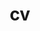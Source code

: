 ---
layout: page
title: cv
nav: false
# dropdown: false
redirect: /assets/pdf/cv-old.pdf
# children: 
#     - title: publications
#       permalink: /publications/
#     - title: divider
#     - title: projects
#       permalink: /projects/
---